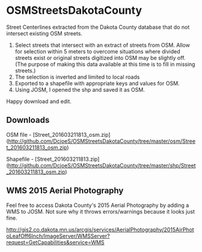 # OSMStreetsDakotaCounty
Street Centerlines extracted from the Dakota County database that do not intersect existing OSM streets.
1. Select streets that intersect with an extract of streets from OSM.  Allow for selection within 5 meters to overcome situations where divided streets exist or original streets digitized into OSM may be slightly off.  (The purpose of making this data available at this time is to fill in missing streets.)
2. The selection is inverted and limited to local roads
3. Exported to a shapefile with appropriate keys and values for OSM.
4. Using JOSM, I opened the shp and saved it as OSM.

Happy download and edit.

## Downloads
OSM file - [Street_201603211813_osm.zip] (http://github.com/DcjoeS/OSMStreetsDakotaCounty/tree/master/osm/Street_201603211813_osm.zip)

Shapefile - [Street_201603211813.zip] (http://github.com/DcjoeS/OSMStreetsDakotaCounty/tree/master/shp/Street_201603211813_osm.zip)

## WMS 2015 Aerial Photography
Feel free to access Dakota County's 2015 Aerial Photography by adding a WMS to JOSM.  Not sure why it throws errors/warnings because it looks just fine.

 http://gis2.co.dakota.mn.us/arcgis/services/AerialPhotography/2015AirPhotoLeafOff6Inch/ImageServer/WMSServer?request=GetCapabilities&service=WMS


